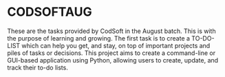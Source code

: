 # CODSOFTAUG
These are the tasks provided by CodSoft in the August batch. This is with the purpose of learning and growing. 
The first task is to create a TO-DO-LIST which can help you get, and stay, on top of important projects and piles of tasks or decisions.
This project aims to create a command-line or GUI-based application using Python, allowing users to create, update, and track their to-do lists.
